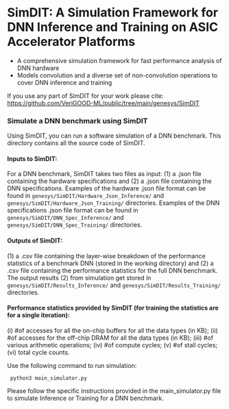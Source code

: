 # SimDIT: A Simulation Framework for DNN Inference and Training on ASIC Accelerator Platforms

* A comprehensive simulation framework for fast performance analysis of DNN hardware
* Models convolution and a diverse set of non-convolution operations to cover DNN inference and training

If you use any part of SimDIT for your work please cite: https://github.com/VeriGOOD-ML/public/tree/main/genesys/SimDIT

### Simulate a DNN benchmark using SimDIT
Using SimDIT, you can run a software simulation of a DNN benchmark. This directory contains all the source code of SimDIT. 

#### Inputs to SimDIT:
For a DNN benchmark, SimDIT takes two files as input: 
(1) a .json file containing the hardware specifications and
(2) a .json file containing the DNN specifications.
Examples of the hardware .json file format can be found in `genesys/SimDIT/Hardware_Json_Inference/` and `genesys/SimDIT/Hardware_Json_Training/` directories. Examples of the DNN specifications .json file format can be found in `genesys/SimDIT/DNN_Spec_Inference/` and `genesys/SimDIT/DNN_Spec_Training/` directories.

#### Outputs of SimDIT:
(1) a .csv file containing the layer-wise breakdown of the performance statistics of a benchmark DNN (stored in the working directory) and
(2) a .csv file containing the performance statistics for the full DNN benchmark.
The output results (2) from simulation get stored in `genesys/SimDIT/Results_Inference/` and `genesys/SimDIT/Results_Training/` directories.

#### Performance statistics provided by SimDIT (for training the statistics are for a single iteration):
(i) #of accesses for all the on-chip buffers for all the data types (in KB);
(ii) #of accesses for the off-chip DRAM for all the data types (in KB);
(iii) #of various arithmetic operations;
(iv) #of compute cycles; (v) #of stall cycles; (vi) total cycle counts.

Use the following command to run simulation:
```console
 python3 main_simulator.py
```
Please follow the specific instructions provided in the main_simulator.py file to simulate Inference or Training for a DNN benchmark.

